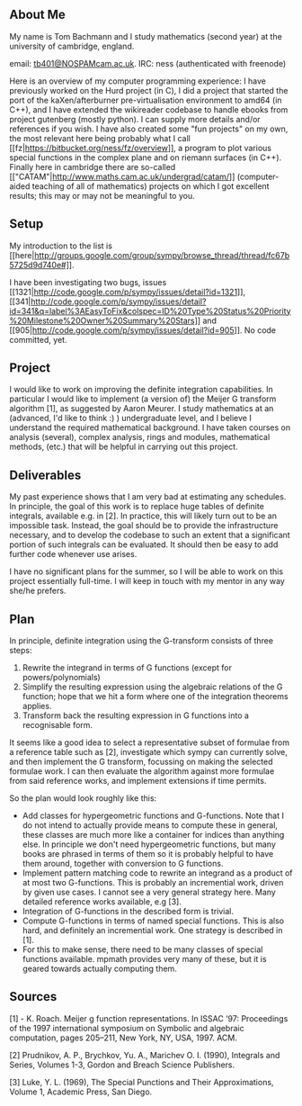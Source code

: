 ## About Me

My name is Tom Bachmann and I study mathematics (second year) at the
university of cambridge, england.

email: tb401@NOSPAMcam.ac.uk.
IRC: ness (authenticated with freenode)

Here is an overview of my computer
programming experience: I have previously worked on the Hurd project
(in C), I did a project that started the port of the kaXen/afterburner
pre-virtualisation environment to amd64 (in C++), and I have extended
the wikireader codebase to handle ebooks from project gutenberg
(mostly python). I can supply more details and/or references if you
wish. I have also created some "fun projects" on my own, the most
relevant here being probably what I call [[fz|https://bitbucket.org/ness/fz/overview]], a program to plot
various special functions in the complex plane and on riemann surfaces
(in C++). Finally here in cambridge there are so-called [["CATAM"|http://www.maths.cam.ac.uk/undergrad/catam/]]
(computer-aided teaching of all of mathematics) projects on which I
got excellent results; this may or may not be meaningful to you.

## Setup
My introduction to the list is [[here|http://groups.google.com/group/sympy/browse_thread/thread/fc67b5725d9d740e#]].

I have been investigating two bugs, issues [[1321|http://code.google.com/p/sympy/issues/detail?id=1321]], [[341|http://code.google.com/p/sympy/issues/detail?id=341&q=label%3AEasyToFix&colspec=ID%20Type%20Status%20Priority%20Milestone%20Owner%20Summary%20Stars]] and [[905|http://code.google.com/p/sympy/issues/detail?id=905]]. No code committed, yet.

## Project
I would like to work on improving the definite integration capabilities. In particular I would like to implement (a version of) the Meijer G transform algorithm [1], as suggested by Aaron Meurer. I study mathematics at an (advanced, I'd like to think :) ) undergraduate level, and I believe I understand the required mathematical background. I have taken courses on analysis (several), complex analysis, rings and modules, mathematical methods, (etc.) that will be helpful in carrying out this project.


## Deliverables
My past experience shows that I am very bad at estimating any schedules. In principle, the goal of this work is to replace huge tables of definite integrals, available e.g. in [2]. In practice, this will likely turn out to be an impossible task. Instead, the goal should be to provide the infrastructure necessary, and to develop the codebase to such an extent that a significant portion of such integrals can be evaluated. It should then be easy to add further code whenever use arises.

I have no significant plans for the summer, so I will be able to work on this project essentially full-time. I will keep in touch with my mentor in any way she/he prefers.

## Plan
In principle, definite integration using the G-transform consists of three steps:

1. Rewrite the integrand in terms of G functions (except for powers/polynomials)
2. Simplify the resulting expression using the algebraic relations of the G function; hope that we hit a form where one of the integration theorems applies.
3. Transform back the resulting expression in G functions into a recognisable form.

It seems like a good idea to select a representative subset of formulae from a reference table such as [2], investigate which sympy can currently solve, and then implement the G transform, focussing on making the selected formulae work. I can then evaluate the algorithm against more formulae from said reference works, and implement extensions if time permits.


So the plan would look roughly like this:

* Add classes for hypergeometric functions and G-functions.
  Note that I do not intend to actually provide means to compute these in general, these classes are much more like a container for indices than anything else. In principle we don't need hypergeometric functions, but many books are phrased in terms of them so it is probably helpful to have them around, together with conversion to G functions.
* Implement pattern matching code to rewrite an integrand as a product of at most two G-functions.
  This is probably an incremential work, driven by given use cases. I cannot see a very general strategy here. Many detailed reference works available, e.g [3].
* Integration of G-functions in the described form is trivial.
* Compute G-functions in terms of named special functions.
  This is also hard, and definitely an incremential work. One strategy is described in [1].
* For this to make sense, there need to be many classes of special functions available. mpmath provides very many of these, but it is geared towards actually computing them.


## Sources
[1] - K. Roach. Meijer g function representations. In ISSAC ’97: Proceedings of the 1997 international symposium on Symbolic and algebraic computation, pages 205–211, New York, NY, USA, 1997. ACM.

[2] Prudnikov, A. P., Brychkov, Yu. A., Marichev O. I. (1990), Integrals and Series, Volumes 1-3, Gordon and Breach Science Publishers.

[3] Luke, Y. L. (1969), The Special Punctions and Their  Approximations, Volume 1, Academic Press, San Diego.